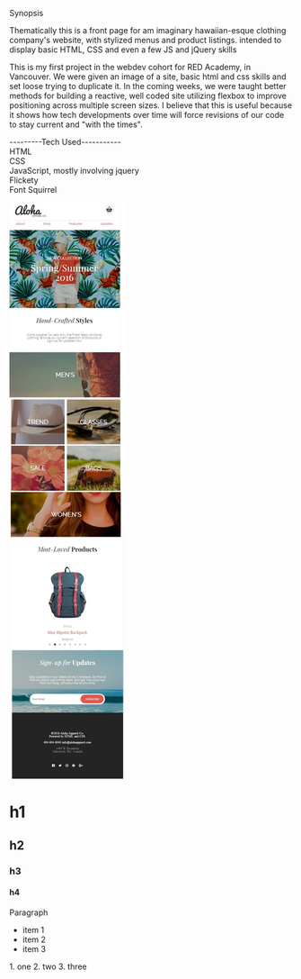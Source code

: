 Synopsis

  Thematically this is a front page for am imaginary hawaiian-esque clothing company's website, with stylized menus and product listings. intended to display basic HTML, CSS and even a few JS and jQuery skills


This is my first project in the webdev cohort for RED Academy, in Vancouver. We were given an image of a site, basic html and css skills and set loose trying to duplicate it. In the coming weeks, we were taught better methods for building a reactive, well coded site utilizing flexbox to improve positioning across multiple screen sizes. I believe that this is useful because it shows how tech developments over time will force revisions of our code to stay current and "with the times". 

---------Tech Used-----------<br>
HTML<br>
CSS<br>
JavaScript, mostly involving jquery<br>
Flickety<br>
Font Squirrel<br>

<img src="screenshot.jpg">



# h1
## h2
### h3
#### h4

Paragraph

- item 1
- item 2
- item 3

<div>
1. one
2. two
3. three
</div>
